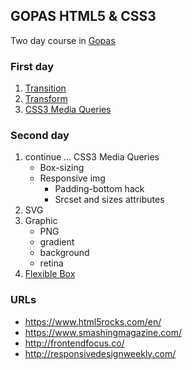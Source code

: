 ## GOPAS HTML5 & CSS3

Two day course in [Gopas](http://www.gopas.cz/Kurzy/Katalog-kurzu/Kurzy-pro-uzivatele/Tvorba-webovych-stranek/HTML5-a-CSS3-HTMLCSS.aspx)

### First day
1. [Transition](http://caniuse.com/#search=Transition)
1. [Transform](http://caniuse.com/#search=transform)
1. [CSS3 Media Queries](http://caniuse.com/#search=CSS3%20Media%20Queries)

### Second day
1. continue ... CSS3 Media Queries 
    * Box-sizing
    * Responsive img 
        * Padding-bottom hack
        * Srcset and sizes attributes
1. SVG
1. Graphic
    * PNG
    * gradient
    * background
    * retina
1. [Flexible Box](http://caniuse.com/#search=flex-box)


### URLs

* <https://www.html5rocks.com/en/>
* <https://www.smashingmagazine.com/>
* <http://frontendfocus.co/>
* <http://responsivedesignweekly.com/>
